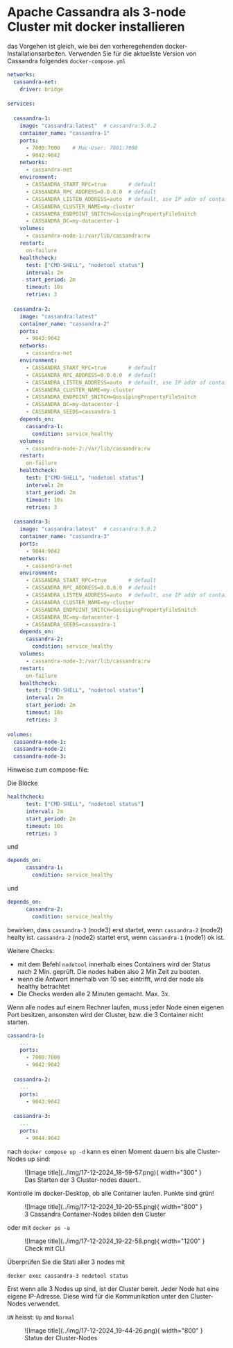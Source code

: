 # Apache Cassandra als 3-node Cluster mit docker installieren

das Vorgehen ist gleich, wie bei den vorheregehenden docker-Installationsarbeiten. Verwenden Sie für die aktuellste Version von Cassandra folgendes `docker-compose.yml`

```yaml title="docker-compose.yml"
networks:
  cassandra-net:
    driver: bridge

services:

  cassandra-1:
    image: "cassandra:latest"  # cassandra:5.0.2
    container_name: "cassandra-1"
    ports:
      - 7000:7000    # Mac-User: 7001:7000
      - 9042:9042
    networks:
      - cassandra-net
    environment:
      - CASSANDRA_START_RPC=true       # default
      - CASSANDRA_RPC_ADDRESS=0.0.0.0  # default
      - CASSANDRA_LISTEN_ADDRESS=auto  # default, use IP addr of container # = CASSANDRA_BROADCAST_ADDRESS
      - CASSANDRA_CLUSTER_NAME=my-cluster
      - CASSANDRA_ENDPOINT_SNITCH=GossipingPropertyFileSnitch
      - CASSANDRA_DC=my-datacenter-1
    volumes:
      - cassandra-node-1:/var/lib/cassandra:rw
    restart:
      on-failure
    healthcheck:
      test: ["CMD-SHELL", "nodetool status"]
      interval: 2m
      start_period: 2m
      timeout: 10s
      retries: 3

  cassandra-2:
    image: "cassandra:latest"
    container_name: "cassandra-2"
    ports:
      - 9043:9042
    networks:
      - cassandra-net
    environment:
      - CASSANDRA_START_RPC=true       # default
      - CASSANDRA_RPC_ADDRESS=0.0.0.0  # default
      - CASSANDRA_LISTEN_ADDRESS=auto  # default, use IP addr of container # = CASSANDRA_BROADCAST_ADDRESS
      - CASSANDRA_CLUSTER_NAME=my-cluster
      - CASSANDRA_ENDPOINT_SNITCH=GossipingPropertyFileSnitch
      - CASSANDRA_DC=my-datacenter-1
      - CASSANDRA_SEEDS=cassandra-1
    depends_on:
      cassandra-1:
        condition: service_healthy
    volumes:
      - cassandra-node-2:/var/lib/cassandra:rw
    restart:
      on-failure
    healthcheck:
      test: ["CMD-SHELL", "nodetool status"]
      interval: 2m
      start_period: 2m
      timeout: 10s
      retries: 3

  cassandra-3:
    image: "cassandra:latest"  # cassandra:5.0.2
    container_name: "cassandra-3"
    ports:
      - 9044:9042
    networks:
      - cassandra-net
    environment:
      - CASSANDRA_START_RPC=true       # default
      - CASSANDRA_RPC_ADDRESS=0.0.0.0  # default
      - CASSANDRA_LISTEN_ADDRESS=auto  # default, use IP addr of container # = CASSANDRA_BROADCAST_ADDRESS
      - CASSANDRA_CLUSTER_NAME=my-cluster
      - CASSANDRA_ENDPOINT_SNITCH=GossipingPropertyFileSnitch
      - CASSANDRA_DC=my-datacenter-1
      - CASSANDRA_SEEDS=cassandra-1
    depends_on:
      cassandra-2:
        condition: service_healthy
    volumes:
      - cassandra-node-3:/var/lib/cassandra:rw
    restart:
      on-failure
    healthcheck:
      test: ["CMD-SHELL", "nodetool status"]
      interval: 2m
      start_period: 2m
      timeout: 10s
      retries: 3

volumes:
  cassandra-node-1:
  cassandra-node-2:
  cassandra-node-3:

```

Hinweise zum compose-file:

Die Blöcke

``` yaml
healthcheck:
      test: ["CMD-SHELL", "nodetool status"]
      interval: 2m
      start_period: 2m
      timeout: 10s
      retries: 3
```

und


``` yaml
depends_on:
      cassandra-1:
        condition: service_healthy
```
und

``` yaml
depends_on:
      cassandra-2:
        condition: service_healthy
```

bewirken, dass `cassandra-3` (node3) erst startet, wenn `cassandra-2` (node2) healty ist. `cassandra-2` (node2) startet erst, wenn `cassandra-1` (node1) ok ist.

Weitere Checks:

* mit dem Befehl `nodetool` innerhalb eines Containers wird der Status nach 2 Min. geprüft. Die nodes haben also 2 Min Zeit zu booten.
* wenn die Antwort innerhalb von 10 sec eintrifft, wird der node als healthy betrachtet
* Die Checks werden alle 2 Minuten gemacht. Max. 3x.


Wenn alle nodes auf einem Rechner laufen, muss jeder Node einen eigenen Port besitzen, ansonsten wird der Cluster, bzw. die 3 Container nicht starten.

```yaml
cassandra-1:
    ...
    ports:
      - 7000:7000
      - 9042:9042

  cassandra-2:
    ...
    ports:
      - 9043:9042

  cassandra-3:
    ...
    ports:
      - 9044:9042
```



nach `docker compose up -d` kann es einen Moment dauern bis alle Cluster-Nodes up sind:

<figure markdown="span">
  ![Image title](../img/17-12-2024_18-59-57.png){ width="300" }
  <figcaption>Das Starten der 3 Cluster-nodes dauert..</figcaption>
</figure>


Kontrolle im docker-Desktop, ob alle Container laufen. Punkte sind grün!
<figure markdown="span">
  ![Image title](../img/17-12-2024_19-20-55.png){ width="800" }
  <figcaption>3 Cassandra Container-Nodes bilden den Cluster</figcaption>
</figure>

oder mit `docker ps -a`

<figure markdown="span">
  ![Image title](../img/17-12-2024_19-22-58.png){ width="1200" }
  <figcaption>Check mit CLI</figcaption>
</figure>



Überprüfen Sie die Stati aller 3 nodes mit

`docker exec cassandra-3 nodetool status`

Erst wenn alle 3 Nodes up sind, ist der Cluster bereit. Jeder Node hat eine eigene IP-Adresse. Diese wird für die Kommunikation unter den Cluster-Nodes verwendet. 

`UN` heisst: `Up` and `Normal`

<figure markdown="span">
  ![Image title](../img/17-12-2024_19-44-26.png){ width="800" }
  <figcaption>Status der Cluster-Nodes</figcaption>
</figure>